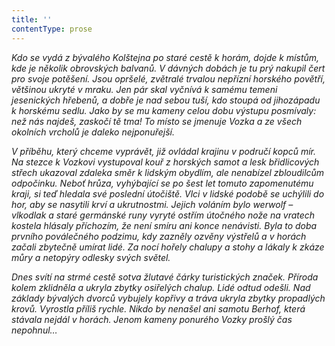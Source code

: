 ```yaml
---
title: ''
contentType: prose
---
```


_Kdo se vydá z bývalého Kolštejna po staré cestě k horám, dojde k místům, kde je několik obrovských balvanů. V dávných dobách je tu prý nakupil čert pro svoje potěšení. Jsou opršelé, zvětralé trvalou nepřízní horského povětří, většinou ukryté v mraku. Jen pár skal vyčnívá k samému temeni jesenických hřebenů, a dobře je nad sebou tuší, kdo stoupá od jihozápadu k horskému sedlu. Jako by se mu kameny celou dobu výstupu posmívaly: než nás najdeš, zaskočí tě tma! To místo se jmenuje Vozka a ze všech okolních vrcholů je daleko nejponuřejší._

_V příběhu, který chceme vyprávět, již ovládal krajinu v područí kopců mír. Na stezce k Vozkovi vystupoval kouř z horských samot a lesk břidlicových střech ukazoval zdaleka směr k lidským obydlím, ale nenabízel zbloudilcům odpočinku. Neboť hrůza, vyhýbající se po šest let tomuto zapomenutému kraji, si teď hledala své poslední útočiště. Vlci v lidské podobě se uchýlili do hor, aby se nasytili krví a ukrutnostmi. Jejich voláním bylo werwolf – vlkodlak a staré germánské runy vyryté ostřím útočného nože na vratech kostela hlásaly příchozím, že není smíru ani konce nenávisti. Byla to doba prvního poválečného podzimu, kdy zazněly ozvěny výstřelů a v horách začali zbytečně umírat lidé. Za nocí hořely chalupy a stohy a lákaly k zkáze můry a netopýry odlesky svých světel._

_Dnes svítí na strmé cestě sotva žlutavé čárky turistických značek. Příroda kolem zklidněla a ukryla zbytky osiřelých chalup. Lidé odtud odešli. Nad základy bývalých dvorců vybujely kopřivy a tráva ukryla zbytky propadlých krovů. Vyrostla příliš rychle. Nikdo by nenašel ani samotu Berhof, která stávala nejdál v horách. Jenom kameny ponurého Vozky prošlý čas nepohnul…_

